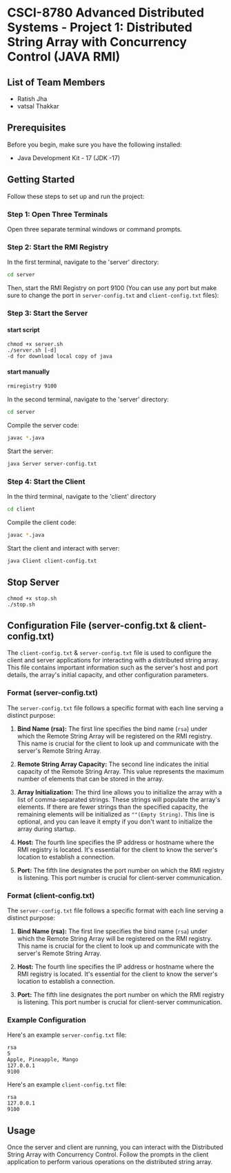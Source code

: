 # CSCI-8780 Advanced Distributed Systems - Project 1: Distributed String Array with Concurrency Control (JAVA RMI)

## List of Team Members
- Ratish Jha
- vatsal Thakkar 

## Prerequisites

Before you begin, make sure you have the following installed:

- Java Development Kit - 17 (JDK -17)

## Getting Started

Follow these steps to set up and run the project:

### Step 1: Open Three Terminals

Open three separate terminal windows or command prompts.

### Step 2: Start the RMI Registry

In the first terminal, navigate to the 'server' directory:

```bash
cd server
```
Then, start the RMI Registry on port 9100 (You can use any port but make sure to change the port in `server-config.txt` and `client-config.txt` files):


### Step 3: Start the Server

#### start script
```
chmod +x server.sh
./server.sh [-d] 
-d for download local copy of java
```
#### start manually
```bash 
rmiregistry 9100
```
In the second terminal, navigate to the 'server' directory:

```bash
cd server
```
Compile the server code:

```bash
javac *.java
```
Start the server:
```bash
java Server server-config.txt
```

### Step 4: Start the Client

In the third terminal, navigate to the 'client' directory

```bash
cd client
```

Compile the client code:

```bash
javac *.java
```

Start the client and interact with server:
```bash
java Client client-config.txt
```
## Stop Server
```
chmod +x stop.sh
./stop.sh
```


## Configuration File (server-config.txt & client-config.txt)

The `client-config.txt` & `server-config.txt` file is used to configure the client and server applications for interacting with a distributed string array. This file contains important information such as the server's host and port details, the array's initial capacity, and other configuration parameters.

### Format (server-config.txt)

The `server-config.txt` file follows a specific format with each line serving a distinct purpose:

1. **Bind Name (rsa):** The first line specifies the bind name (`rsa`) under which the Remote String Array will be registered on the RMI registry. This name is crucial for the client to look up and communicate with the server's Remote String Array.

2. **Remote String Array Capacity:** The second line indicates the initial capacity of the Remote String Array. This value represents the maximum number of elements that can be stored in the array.

3. **Array Initialization:** The third line allows you to initialize the array with a list of comma-separated strings. These strings will populate the array's elements. If there are fewer strings than the specified capacity, the remaining elements will be initialized as `""(Empty String)`. This line is optional, and you can leave it empty if you don't want to initialize the array during startup.

4. **Host:** The fourth line specifies the IP address or hostname where the RMI registry is located. It's essential for the client to know the server's location to establish a connection.

5. **Port:** The fifth line designates the port number on which the RMI registry is listening. This port number is crucial for client-server communication.

### Format (client-config.txt)

The `server-config.txt` file follows a specific format with each line serving a distinct purpose:

1. **Bind Name (rsa):** The first line specifies the bind name (`rsa`) under which the Remote String Array will be registered on the RMI registry. This name is crucial for the client to look up and communicate with the server's Remote String Array.

2. **Host:** The fourth line specifies the IP address or hostname where the RMI registry is located. It's essential for the client to know the server's location to establish a connection.

3. **Port:** The fifth line designates the port number on which the RMI registry is listening. This port number is crucial for client-server communication.

### Example Configuration

Here's an example `server-config.txt` file:

```plaintext
rsa
5
Apple, Pineapple, Mango
127.0.0.1
9100
```

Here's an example `client-config.txt` file:

```plaintext
rsa
127.0.0.1
9100
```


## Usage
Once the server and client are running, you can interact with the Distributed String Array with Concurrency Control. Follow the prompts in the client application to perform various operations on the distributed string array.